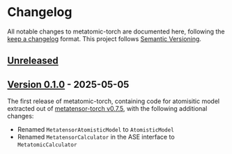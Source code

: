 # Changelog

All notable changes to metatomic-torch are documented here, following the [keep
a changelog](https://keepachangelog.com/en/1.1.0/) format. This project follows
[Semantic Versioning](https://semver.org/spec/v2.0.0.html).

## [Unreleased](https://github.com/metatensor/metatomic/)

<!-- Possible sections for each package:

### Added

### Fixed

### Changed

### Removed
-->

## [Version 0.1.0](https://github.com/metatensor/metatomic/releases/tag/metatomic-torch-v0.1.0) - 2025-05-05

The first release of metatomic-torch, containing code for atomisitic model
extracted out of [metatensor-torch v0.7.5](https://github.com/metatensor/metatensor/releases/tag/metatensor-torch-v0.7.5), with the following additional changes:

- Renamed `MetatensorAtomisticModel` to `AtomisticModel`
- Renamed `MetatensorCalculator` in the ASE interface to `MetatomicCalculator`
